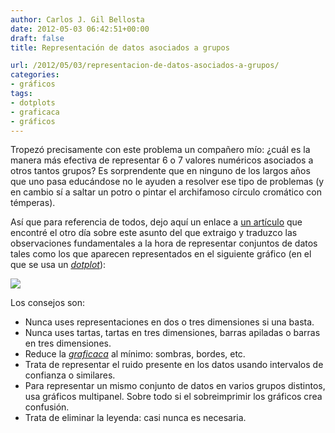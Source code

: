 ```yaml
---
author: Carlos J. Gil Bellosta
date: 2012-05-03 06:42:51+00:00
draft: false
title: Representación de datos asociados a grupos

url: /2012/05/03/representacion-de-datos-asociados-a-grupos/
categories:
- gráficos
tags:
- dotplots
- graficaca
- gráficos
---
```


Tropezó precisamente con este problema un compañero mío: ¿cuál es la manera más efectiva de representar 6 o 7 valores numéricos asociados a otros tantos grupos? Es sorprendente que en ninguno de los largos años que uno pasa educándose no le ayuden a resolver ese tipo de problemas (y en cambio sí a saltar un potro o pintar el archifamoso círculo cromático con témperas).

Así que para referencia de todos, dejo aquí un enlace a [un artículo](https://solomonmg.github.io/post/visualization-series-insight-from-cleveland-and-tufte-on-plotting-numeric-data-by-groups/) que encontré el otro día sobre este asunto del que extraigo y traduzco las observaciones fundamentales a la hora de representar conjuntos de datos tales como los que aparecen representados en el siguiente gráfico (en el que se usa un [_dotplot_](http://www.datanalytics.com/2011/07/27/diagramas-de-puntos-dotplots/)):

[![](/wp-uploads/2012/04/primarydot15.png)
](/wp-uploads/2012/04/primarydot15.png)

Los consejos son:

* Nunca uses representaciones en dos o tres dimensiones si una basta.
* Nunca uses tartas, tartas en tres dimensiones, barras apiladas o barras en tres dimensiones.
* Reduce la _[graficaca](http://www.datanalytics.com/tag/graficaca/)_ al mínimo: sombras, bordes, etc.
* Trata de representar el ruido presente en los datos usando intervalos de confianza o similares.
* Para representar un mismo conjunto de datos en varios grupos distintos, usa gráficos multipanel. Sobre todo si el sobreimprimir los gráficos crea confusión.
* Trata de eliminar la leyenda: casi nunca es necesaria.

